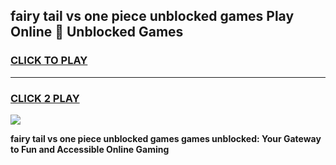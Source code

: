 
## fairy tail vs one piece unblocked games Play Online 👋 Unblocked Games
<h3>
<a href="https://premium.freeplayer.one?title=fairy_tail_vs_one_piece_unblocked_games&ref=19F">CLICK TO PLAY</a></h3>
<hr>

<h3>
<a href="https://premium.freeplayer.one?title=fairy_tail_vs_one_piece_unblocked_games&ref=19F">CLICK 2 PLAY</a>
  
</h3>

<a href="https://premium.freeplayer.one?title=fairy_tail_vs_one_piece_unblocked_games&ref=19F"><img src="https://clearcache.store/games.png"></a>


**fairy tail vs one piece unblocked games games unblocked: Your Gateway to Fun and Accessible Online Gaming**
